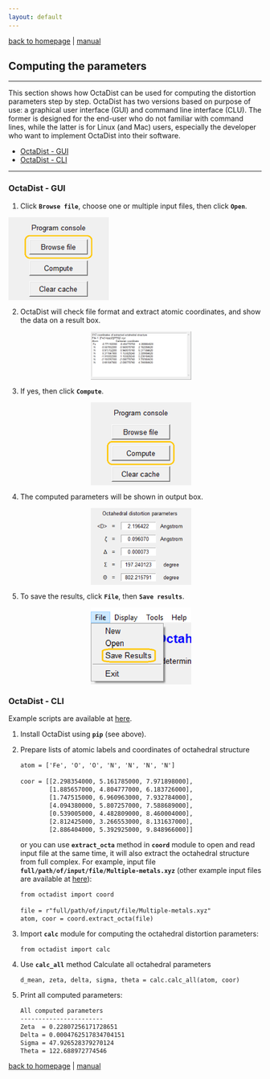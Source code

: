 ```yaml
---
layout: default
---
```

[back to homepage](./) | [manual](./manual.md)


## Computing the parameters
***

This section shows how OctaDist can be used for computing the distortion parameters step by step.
OctaDist has two versions based on purpose of use: a graphical user interface (GUI) and command line interface (CLU).
The former is designed for the end-user who do not familiar with command lines, 
while the latter is for Linux (and Mac) users, especially the developer who want to implement OctaDist into their software. 

- [OctaDist - GUI](#octadist---gui)
- [OctaDist - CLI](#octadist---cli)

***

### OctaDist - GUI

1. Click **`Browse file`**, choose one or multiple input files, then click **`Open`**.

<!--
   <img alt="browse-file" src="https://raw.githubusercontent.com/OctaDist/OctaDist.github.io/master/images/octadist-browse-file.png" align=middle width="200pt" />
-->

   <img alt="browse-file" src="https://raw.githubusercontent.com/OctaDist/OctaDist.github.io/master/images/octadist-browse-file.png" class="inline" align="middle" width="200pt" />

2. OctaDist will check file format and extract atomic coordinates, and show the data on a result box.

   <p align="center">
      <img alt="show-coord" src="https://raw.githubusercontent.com/OctaDist/OctaDist.github.io/master/images/octadist-show-coord.png" align=middle width="200pt" />
   <p/>

3. If yes, then click **`Compute`**.

   <p align="center">
      <img alt="compute" src="https://raw.githubusercontent.com/OctaDist/OctaDist.github.io/master/images/octadist-compute.png" align=middle width="200pt" />
   <p/>

4. The computed parameters will be shown in output box.

   <p align="center">
      <img alt="show-result" src="https://raw.githubusercontent.com/OctaDist/OctaDist.github.io/master/images/octadist-show-result.png" align=middle width="200pt" />
   <p/>

5. To save the results, click **`File`**, then **`Save results`**.

   <p align="center">
      <img alt="save-result" src="https://raw.githubusercontent.com/OctaDist/OctaDist.github.io/master/images/octadist-save-result.png" align=middle width="200pt" />
   <p/>

### OctaDist - CLI

Example scripts are available at [here](https://github.com/OctaDist/OctaDist-PyPI/tree/master/example-py).

1. Install OctaDist using  **`pip`** (see above).

2. Prepare lists of atomic labels and coordinates of octahedral structure

    ```
    atom = ['Fe', 'O', 'O', 'N', 'N', 'N', 'N']
    
    coor = [[2.298354000, 5.161785000, 7.971898000],
            [1.885657000, 4.804777000, 6.183726000],
            [1.747515000, 6.960963000, 7.932784000],
            [4.094380000, 5.807257000, 7.588689000],
            [0.539005000, 4.482809000, 8.460004000],
            [2.812425000, 3.266553000, 8.131637000],
            [2.886404000, 5.392925000, 9.848966000]]
    ```

    or you can use **`extract_octa`** method in **`coord`** module to open and read input file at the same time, it will also extract the octahedral structure from full complex.
    For example, input file **`full/path/of/input/file/Multiple-metals.xyz`**
    (other example input files are available at [here](https://github.com/OctaDist/OctaDist-PyPI/tree/master/example-input)):
    
    ```
    from octadist import coord
    
    file = r"full/path/of/input/file/Multiple-metals.xyz"
    atom, coor = coord.extract_octa(file)
    ```
    
3.  Import **`calc`** module for computing the octahedral distortion parameters:
    
    ```
    from octadist import calc
    ```
    
4.  Use **`calc_all`** method Calculate all octahedral parameters

    ```
    d_mean, zeta, delta, sigma, theta = calc.calc_all(atom, coor)
    ```

5.  Print all computed parameters:
    
    ```
    All computed parameters
    -----------------------
    Zeta  = 0.22807256171728651
    Delta = 0.0004762517834704151
    Sigma = 47.926528379270124
    Theta = 122.688972774546
    ```

[back to homepage](./) | [manual](./manual.md)
